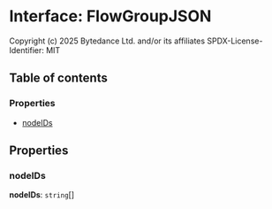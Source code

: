 # Interface: FlowGroupJSON

Copyright (c) 2025 Bytedance Ltd. and/or its affiliates
SPDX-License-Identifier: MIT

## Table of contents

### Properties

* [nodeIDs](/auto-docs/document/interfaces/FlowGroupJSON.md#nodeids)

## Properties

### nodeIDs

**nodeIDs**: `string`\[]

